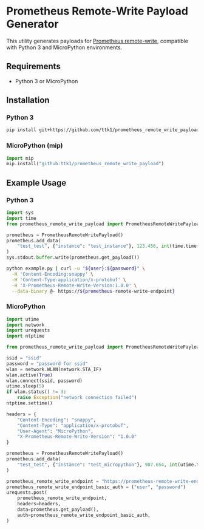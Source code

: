 # Prometheus Remote-Write Payload Generator

This utility generates payloads for [Prometheus remote-write](https://prometheus.io/docs/concepts/remote_write_spec/), compatible with Python 3 and MicroPython environments.

## Requirements

* Python 3 or MicroPython

## Installation

### Python 3

```sh
pip install git+https://github.com/ttk1/prometheus_remote_write_payload.git
```

### MicroPython (mip)

```py
import mip
mip.install("github:ttk1/prometheus_remote_write_payload")
```

## Example Usage

### Python 3

```py
import sys
import time
from prometheus_remote_write_payload import PrometheusRemoteWritePayload

prometheus = PrometheusRemoteWritePayload()
prometheus.add_data(
    "test_test", {"instance": "test_instance"}, 123.456, int(time.time() * 1000)
)
sys.stdout.buffer.write(prometheus.get_payload())
```

```sh
python example.py | curl -u "${user}:${password}" \
  -H 'Content-Encoding:snappy' \
  -H 'Content-Type:application/x-protobuf' \
  -H 'X-Prometheus-Remote-Write-Version:1.0.0' \
  --data-binary @- https://${prometheus-remote-write-endpoint}
```

### MicroPython

```py
import utime
import network
import urequests
import ntptime

from prometheus_remote_write_payload import PrometheusRemoteWritePayload

ssid = "ssid"
password = "password for ssid"
wlan = network.WLAN(network.STA_IF)
wlan.active(True)
wlan.connect(ssid, password)
utime.sleep(5)
if wlan.status() != 3:
    raise Exception("network connection failed")
ntptime.settime()

headers = {
    "Content-Encoding": "snappy",
    "Content-Type": "application/x-protobuf",
    "User-Agent": "MicroPython",
    "X-Prometheus-Remote-Write-Version": "1.0.0"
}

prometheus = PrometheusRemoteWritePayload()
prometheus.add_data(
    "test_test", {"instance": "test_micropython"}, 987.654, int(utime.time() * 1000)
)

prometheus_remote_write_endpoint = "https://prometheus-remote-write-endpoint"
prometheus_remote_write_endpoint_basic_auth = ("user", "password")
urequests.post(
    prometheus_remote_write_endpoint,
    headers=headers,
    data=prometheus.get_payload(),
    auth=prometheus_remote_write_endpoint_basic_auth,
)
```
